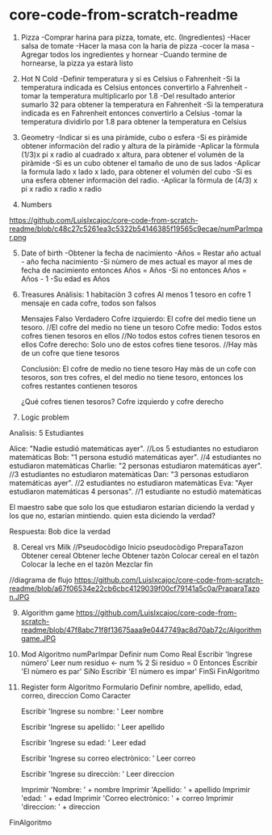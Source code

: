 # core-code-from-scratch-readme

1. Pizza
    -Comprar harina para pizza, tomate, etc. (Ingredientes)
    -Hacer salsa de tomate
    -Hacer la masa con la haria de pizza
    -cocer la masa
    -Agregar todos los ingredientes y hornear
    -Cuando termine de hornearse, la pizza ya estarà listo

2. Hot N Cold
    -Definir temperatura y si es Celsius o Fahrenheit
    -Si la temperatura indicada es Celsius entonces convertirlo a Fahrenheit
    -tomar la temperatura multiplicarlo por 1.8
    -Del resultado anterior sumarlo 32 para obtener la temperatura en Fahrenheit
    -Si la temperatura indicada es en Fahrenheit entonces convertirlo a Celsius
    -tomar la temperatura dividirlo por 1.8 para obtener la temperatura en Celsius

3. Geometry
    -Indicar si es una piràmide, cubo o esfera
    -Si es piràmide obtener informaciòn del radio y altura de la piràmide
    -Aplicar la fòrmula (1/3)x pi x radio al cuadrado x altura, para obtener el volumèn de la piràmide
    -Si es un cubo obtener el tamaño de uno de sus lados
    -Aplicar la formula lado x lado x lado, para obtener el volumèn del cubo
    -Si es una esfera obtener informaciòn del radio.
    -Aplicar la fòrmula de (4/3) x pi x radio x radio x radio

4. Numbers

https://github.com/LuisIxcajoc/core-code-from-scratch-readme/blob/c48c27c5261ea3c5322b54146385f19565c9ecae/numParImpar.png

5. Date of birth
    -Obtener la fecha de nacimiento
    -Años = Restar año actual - año fecha nacimiento
    -Si nùmero de mes actual es mayor al mes de fecha de nacimiento entonces Años = Años
    -Si no entonces Años = Años - 1
    -Su edad es Años

6. Treasures
    Anàlisis:
    1 habitaciòn
    3 cofres
    Al menos 1 tesoro en cofre
    1 mensaje en cada cofre, todos son falsos

    Mensajes
    Falso                                                     Verdadero
    Cofre izquierdo: El cofre del medio tiene un tesoro.      //El cofre del medio no tiene un tesoro
    Cofre medio: Todos estos cofres tienen tesoros en ellos   //No todos estos cofres tienen tesoros en ellos
    Cofre derecho: Solo uno de estos cofres tiene tesoros.    //Hay màs de un cofre que tiene tesoros

    Conclusiòn:
    El cofre de medio no tiene tesoro
    Hay màs de un cofe con tesoros, son tres cofres, el del medio no tiene tesoro, entonces los cofres restantes contienen tesoros
    
    ¿Qué cofres tienen tesoros?
    Cofre izquierdo y cofre derecho



7. Logic problem

Analìsis:
5 Estudiantes

Alice: "Nadie estudió matemáticas ayer".               //Los 5 estudiantes no estudiaron matemàticas
Bob: "1 persona estudió matemáticas ayer".             //4 estudiantes no estudiaron matemàticas
Charlie: "2 personas estudiaron matemáticas ayer".     //3 estudiantes no estudiaron matemàticas
Dan: "3 personas estudiaron matemáticas ayer".         //2 estudiantes no estudiaron matemàticas
Eva: "Ayer estudiaron matemáticas 4 personas".         //1 estudiante no estudiò matemàticas

El maestro sabe que solo los que estudiaron estarían diciendo la verdad y los que no, estarían mintiendo. quien esta diciendo la verdad?

Respuesta: Bob dice la verdad


8. Cereal vrs Milk
//Pseudocòdigo
Inicio pseudocòdigo PreparaTazon
Obtener cereal
Obtener leche
Obtener tazòn
Colocar cereal en el tazòn
Colocar la leche en el tazòn
Mezclar
fin

//diagrama de flujo
https://github.com/LuisIxcajoc/core-code-from-scratch-readme/blob/a67f06534e22cb6cbc4129039f00cf79141a5c0a/PraparaTazon.JPG

9. Algorithm game
https://github.com/LuisIxcajoc/core-code-from-scratch-readme/blob/47f8abc71f8f13675aaa9e0447749ac8d70ab72c/Algorithmgame.JPG

10. Mod
Algoritmo numParImpar
	Definir num Como Real
	Escribir 'Ingrese número'
	Leer num
	residuo <- num % 2
	Si residuo = 0 Entonces
		Escribir 'El nùmero es par'
	SiNo
		Escribir 'El nùmero es impar'
	FinSi
FinAlgoritmo

11. Register form
Algoritmo Formulario
	Definir nombre, apellido, edad, correo, direccion Como Caracter

	Escribir 'Ingrese su nombre: '
	Leer nombre

	Escribir 'Ingrese su apellido: '
	Leer apellido

	Escribir 'Ingrese su edad: '
	Leer edad

	Escribir 'Ingrese su correo electrònico: '
	Leer correo

	Escribir 'Ingrese su direcciòn: '
	Leer direccion

	Imprimir 'Nombre: ' + nombre
	Imprimir 'Apellido: ' + apellido
	Imprimir 'edad: ' + edad
	Imprimir 'Correo electrònico: ' + correo
	Imprimir 'direccion: ' + direccion

FinAlgoritmo
